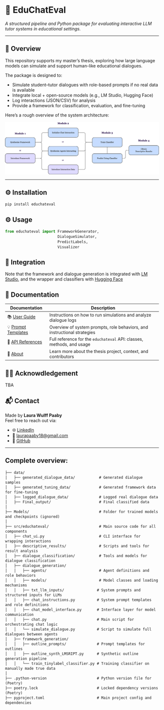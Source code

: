 # 🧠 EduChatEval

_A structured pipeline and Python package for evaluating interactive LLM tutor systems in educational settings._

---

## 🚀 Overview

This repository supports my master’s thesis, exploring how large language models can simulate and support human-like educational dialogues.

The package is designed to:

- Simulate student–tutor dialogues with role-based prompts if no real data is available 
- Integrate local + open-source models (e.g., LM Studio, Hugging Face)
- Log interactions (JSON/CSV) for analysis
- Provide a framework for classification, evaluation, and fine-tuning

Here’s a rough overview of the system architecture:

![flowchart](new_flowchart.png)

---

## ⚙️ Installation

```bash
pip install educhateval
```

## ⚙️ Usage
```python
from educhateval import FrameworkGenerator, 
                        DialogueSimulator,
                        PredictLabels,
                        Visualizer

```


## 🤗 Integration 
Note that the framework and dialogue generation is integrated with [LM Studio](https://lmstudio.ai/), and the wrapper and classifiers with [Hugging Face](https://huggingface.co/)



## 📖 Documentation

| **Documentation** | **Description** |
|-------------------|-----------------|
| 📚 [User Guide](https://laurawpaaby.github.io/EduChatEval/user-guide/) | Instructions on how to run simulations and analyze dialogue logs |
| 💡 [Prompt Templates](https://your-docs-site.com/user-guide/templates) | Overview of system prompts, role behaviors, and instructional strategies |
| 🧠 [API References](https://your-docs-site.com/api) | Full reference for the `educhateval` API: classes, methods, and usage |
| 🤔 [About](https://laurawpaaby.github.io/EduChatEval/about/) | Learn more about the thesis project, context, and contributors |


## 🫶🏼 Acknowdledgement 
TBA


## 📬 Contact

Made by **Laura Wulff Paaby**  
Feel free to reach out via:

- 🌐 [LinkedIn](https://www.linkedin.com/in/laura-wulff-paaby-9131a0238/)
- 📧 [laurapaaby18@gmail.com](mailto:202806616@post.au.dk)
- 🐙 [GitHub](https://github.com/laurawpaaby) 

---



## Complete overview:
``` 
├── data/                                  
│   ├── generated_dialogue_data/           # Generated dialogue samples
│   ├── generated_tuning_data/             # Generated framework data for fine-tuning 
│   ├── logged_dialogue_data/              # Logged real dialogue data
│   ├── Final_output/                      # Final classified data 
│
├── Models/                                # Folder for trained models and checkpoints (ignored)
│
├── src/educhateval/                       # Main source code for all components
│   ├── chat_ui.py                         # CLI interface for wrapping interactions
│   ├── descriptive_results/               # Scripts and tools for result analysis
│   ├── dialogue_classification/           # Tools and models for dialogue classification
│   ├── dialogue_generation/               
│   │   ├── agents/                        # Agent definitions and role behaviors
│   │   ├── models/                        # Model classes and loading mechanisms
│   │   ├── txt_llm_inputs/               # System prompts and structured inputs for LLMs
│   │   ├── chat_instructions.py          # System prompt templates and role definitions
│   │   ├── chat_model_interface.py       # Interface layer for model communication
│   │   ├── chat.py                       # Main script for orchestrating chat logic
│   │   └── simulate_dialogue.py          # Script to simulate full dialogues between agents
│   ├── framework_generation/            
│   │   ├── outline_prompts/              # Prompt templates for outlines
│   │   ├── outline_synth_LMSRIPT.py      # Synthetic outline generation pipeline
│   │   └── train_tinylabel_classifier.py # Training classifier on manually made true data
│
├── .python-version                       # Python version file for (Poetry)
├── poetry.lock                           # Locked dependency versions (Poetry)
├── pyproject.toml                        # Main project config and dependencies
``` 